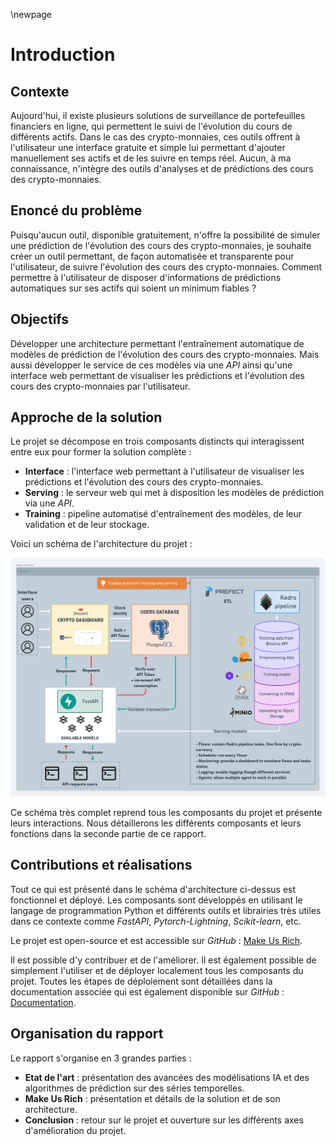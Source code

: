 \newpage
# Introduction

## Contexte

Aujourd'hui, il existe plusieurs solutions de surveillance de portefeuilles financiers en ligne, qui permettent le suivi
de l'évolution du cours de différents actifs. Dans le cas des crypto-monnaies, ces outils offrent à l'utilisateur une
interface gratuite et simple lui permettant d'ajouter manuellement ses actifs et de les suivre en temps réel. Aucun, à ma
connaissance, n'intègre des outils d'analyses et de prédictions des cours des crypto-monnaies.

## Enoncé du problème

Puisqu'aucun outil, disponible gratuitement, n'offre la possibilité de simuler une prédiction de l'évolution des cours
des crypto-monnaies, je souhaite créer un outil permettant, de façon automatisée et transparente pour l'utilisateur, de
suivre l'évolution des cours des crypto-monnaies. Comment permettre à l'utilisateur de disposer d'informations de
prédictions automatiques sur ses actifs qui soient un minimum fiables ?

## Objectifs

Développer une architecture permettant l'entraînement automatique de modèles de prédiction de l'évolution des cours
des crypto-monnaies. Mais aussi développer le service de ces modèles via une *API* ainsi qu'une interface web permettant 
de visualiser les prédictions et l'évolution des cours des crypto-monnaies par l'utilisateur.

## Approche de la solution

Le projet se décompose en trois composants distincts qui interagissent entre eux pour former la solution complète :

* **Interface** : l'interface web permettant à l'utilisateur de visualiser les prédictions et l'évolution des cours
des crypto-monnaies.
* **Serving** : le serveur web qui met à disposition les modèles de prédiction via une *API*.
* **Training** : pipeline automatisé d'entraînement des modèles, de leur validation et de leur stockage.

Voici un schéma de l'architecture du projet :

![Architecture du projet Make Us Rich \label {fig:1.1}](./content/assets/project-architecture.png)

Ce schéma très complet reprend tous les composants du projet et présente leurs interactions. Nous détaillerons les 
différents composants et leurs fonctions dans la seconde partie de ce rapport.

## Contributions et réalisations

Tout ce qui est présenté dans le schéma d'architecture ci-dessus est fonctionnel et déployé. Les composants sont développés
en utilisant le langage de programmation Python et différents outils et librairies très utiles dans ce contexte comme 
*FastAPI*, *Pytorch-Lightning*, *Scikit-learn*, etc.

Le projet est open-source et est accessible sur *GitHub* : [Make Us Rich](https://github.com/ChainYo/make-us-rich).

Il est possible d'y contribuer et de l'améliorer. Il est également possible de simplement l'utiliser et de déployer 
localement tous les composants du projet. Toutes les étapes de déploiement sont détaillées dans la documentation associée 
qui est également disponible sur *GitHub* : [Documentation](https://chainyo.github.io/make-us-rich/).

## Organisation du rapport

Le rapport s'organise en 3 grandes parties :

* **Etat de l'art** : présentation des avancées des modélisations IA et des algorithmes de prédiction sur des séries temporelles.
* **Make Us Rich** : présentation et détails de la solution et de son architecture.
* **Conclusion** : retour sur le projet et ouverture sur les différents axes d'amélioration du projet.
